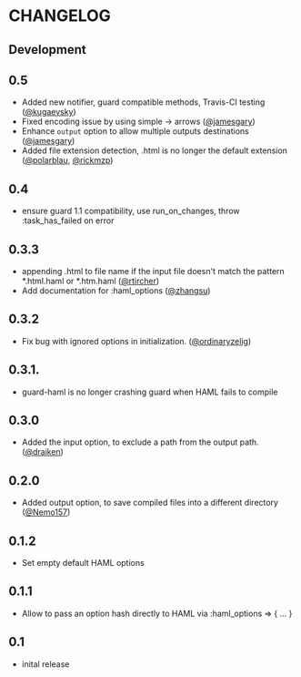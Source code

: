 # CHANGELOG

## Development

## 0.5

* Added new notifier, guard compatible methods, Travis-CI testing ([@kugaevsky])
* Fixed encoding issue by using simple -> arrows ([@jamesgary])
* Enhance `output` option to allow multiple outputs destinations ([@jamesgary])
* Added file extension detection, .html is no longer the default extension ([@polarblau], [@rickmzp])

## 0.4
* ensure guard 1.1 compatibility, use run_on_changes, throw :task_has_failed on error

## 0.3.3
* appending .html to file name if the input file doesn't match the pattern *.html.haml or *.htm.haml ([@rtircher][])
* Add documentation for :haml_options ([@zhangsu][])

## 0.3.2
* Fix bug with ignored options in initialization. ([@ordinaryzelig][])

## 0.3.1.
* guard-haml is no longer crashing guard when HAML fails to compile

## 0.3.0
* Added the input option, to exclude a path from the output path. ([@draiken][])

## 0.2.0
* Added output option, to save compiled files into a different directory ([@Nemo157][])

## 0.1.2
* Set empty default HAML options

## 0.1.1
* Allow to pass an option hash directly to HAML via :haml_options => { ... }

## 0.1
* inital release

[@zhangsu]: https://github.com/zhangsu
[@rtircher]: https://github.com/rtircher
[@ordinaryzelig]: https://github.com/ordinaryzelig
[@Nemo157]: https://github.com/Nemo157
[@draiken]: https://github.com/draiken
[@kugaevsky]: https://github.com/kugaevsky
[@jamesgary]: https://github.com/jamesgary
[@polarblau]: https://github.com/polarblau
[@rickmzp]: https://github.com/rickmzp
